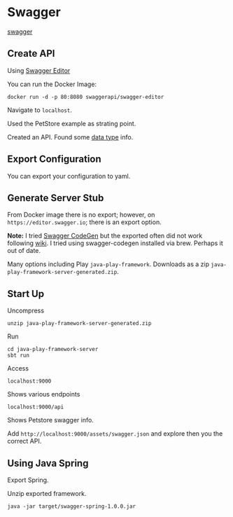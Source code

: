 # Swagger

[swagger](https://swagger.io/)

## Create API

Using [Swagger Editor](https://github.com/swagger-api/swagger-editor)

You can run the Docker Image:

```
docker run -d -p 80:8080 swaggerapi/swagger-editor
```

Navigate to ```localhost```.

Used the PetStore example as strating point.

Created an API.  Found some [data type](https://swagger.io/docs/specification/data-models/data-types/) info.

## Export Configuration

You can export your configuration to yaml.

## Generate Server Stub

From Docker image there is no export; however, on ```https://editor.swagger.io```; there is an export option.

**Note:** I tried [Swagger CodeGen](https://swagger.io/tools/swagger-codegen/) but the exported often did not work following [wiki](https://github.com/swagger-api/swagger-codegen/wiki/server-stub-generator-howto).  I tried using swagger-codegen installed via brew. Perhaps it out of date.  


Many options including Play ```java-play-framework```.  Downloads as a zip ```java-play-framework-server-generated.zip```.

## Start Up

Uncompress 

```unzip java-play-framework-server-generated.zip```

Run 

```
cd java-play-framework-server
sbt run
```

Access

```
localhost:9000
```

Shows various endpoints

```
localhost:9000/api
```

Shows Petstore swagger info.  

Add ```http://localhost:9000/assets/swagger.json``` and explore then you the correct API.


## Using Java Spring

Export Spring.

Unzip exported framework.

```
java -jar target/swagger-spring-1.0.0.jar
```







